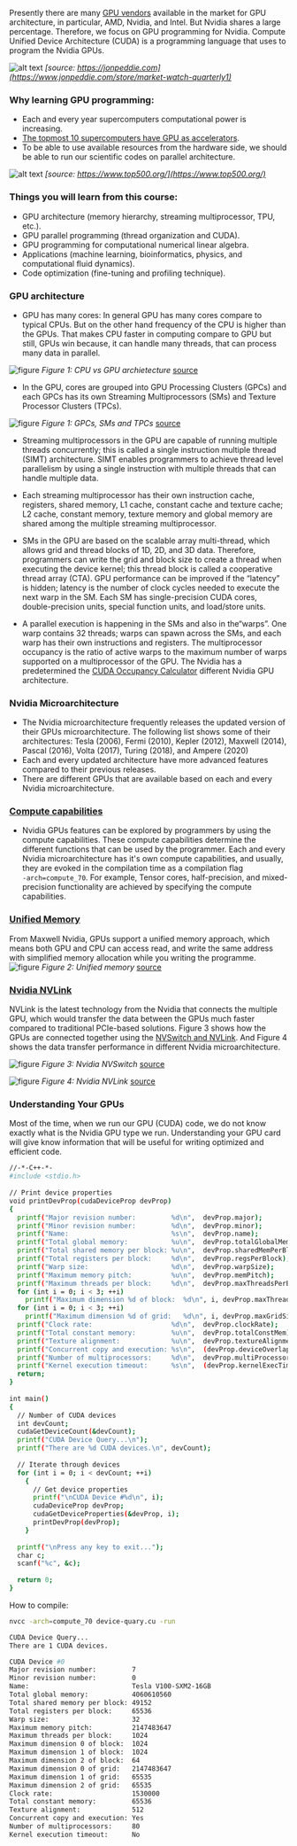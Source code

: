 Presently there are many [GPU vendors](https://www.jonpeddie.com/reports/market-watch/)
available in the market for GPU architecture, in particular,
AMD, Nvidia, and Intel. But Nvidia shares a large percentage.
Therefore, we focus on GPU programming for Nvidia.
Compute Unified Device Architecture (CUDA) is a programming language that uses to program the Nvidia GPUs. 

![alt text](https://drive.google.com/uc?export=view&id=1Vcc4x9mGfK-iJHuhJ49-fGCsi1MAya0_)
*[source: https://jonpeddie.com](https://www.jonpeddie.com/store/market-watch-quarterly1)*

### Why learning GPU programming:

* Each and every year supercomputers computational power is increasing.
* [The topmost 10 supercomputers have GPU as accelerators](https://www.top500.org/).
* To be able to use available resources from the hardware side, we should be 
able to run our scientific codes on parallel architecture.  

![alt text](https://drive.google.com/uc?export=view&id=1ANhLrLAmeHdIyE4ysyZnqQA449Fgq8tu)
*[source: https://www.top500.org/](https://www.top500.org/)*


### Things you will learn from this course:

* GPU architecture (memory hierarchy, streaming multiprocessor, TPU, etc.).
* GPU parallel programming (thread organization and CUDA).
* GPU programming for computational numerical linear algebra.
* Applications (machine learning, bioinformatics, physics, and computational fluid dynamics).
* Code optimization (fine-tuning and profiling technique).









### GPU architecture

* GPU has many cores: In general GPU has many cores compare to typical CPUs. But on the other hand frequency of the CPU is higher than the GPUs. That makes CPU faster in computing compare to GPU but still, GPUs win because, it can handle many threads, that can process many data in parallel. 


![figure](https://drive.google.com/uc?export=view&id=1khagSDq91t7uZipGgPCM-Nf37yYFEraJ)
*Figure 1: CPU vs GPU archietecture* [source](https://docs.nvidia.com/cuda/cuda-c-programming-guide/index.html#introduction)


* In the GPU, cores are grouped into GPU Processing Clusters (GPCs) and each GPCs has its own Streaming Multiprocessors (SMs) and Texture Processor Clusters (TPCs). 

![figure](https://drive.google.com/uc?export=view&id=1RRDH7Wfaz8Vo3ueJl-mg1XW83Wd5QwaY)
*Figure 1: GPCs, SMs and TPCs* [source](https://docs.nvidia.com/cuda/cuda-c-programming-guide/index.html#introduction)


* Streaming multiprocessors in the GPU are capable of running multiple threads concurrently; this is called a single instruction multiple thread (SIMT)
architecture. SIMT enables programmers to achieve thread level parallelism by using a single instruction with multiple threads that can handle multiple data. 

* Each streaming multiprocessor has their own instruction cache, registers, shared
memory, L1 cache, constant cache and texture cache; L2 cache, constant memory,
texture memory and global memory are shared among the multiple streaming multiprocessor.

* SMs in the GPU are based on the scalable array multi-thread, which allows grid
and thread blocks of 1D, 2D, and 3D data. Therefore, programmers can write the
grid and block size to create a thread when executing the device kernel; this thread
block is called a cooperative thread array (CTA). GPU performance can be
improved if the “latency” is hidden; latency is the number of clock cycles needed
to execute the next warp in the SM. Each SM has single-precision CUDA cores,
double-precision units, special function units, and load/store units.

* A parallel execution is happening in the SMs and also in the“warps”.  One warp contains  32 threads;  warps can spawn across the SMs,  and each warp has their own instructions and registers. The multiprocessor occupancy is the ratio of active warps to the maximum number of warps supported on a multiprocessor of the GPU. The Nvidia has a predetermined the [CUDA Occupancy Calculator](https://docs.nvidia.com/cuda/cuda-occupancy-calculator/index.html) different Nvidia GPU architecture. 


### Nvidia Microarchitecture
* The Nvidia microarchitecture frequently releases the updated version of their GPUs microarchitecture. The following list shows some of their architectures:
Tesla (2006), Fermi (2010), Kepler (2012), Maxwell (2014), Pascal (2016), Volta (2017), Turing (2018), and Ampere (2020) 
* Each and every updated architecture have more advanced features compared to their previous releases. 
* There are different GPUs that are available based on each and every Nvidia microarchitecture.


### [Compute capabilities](https://docs.nvidia.com/cuda/cuda-c-programming-guide/index.html#compute-capability)
* Nvidia GPUs features can be explored by programmers by using the compute capabilities. These compute capabilities determine the different functions that can be used by the programmer. Each and every Nvidia microarchitecture has it's own compute capabilities, and usually, they are evoked in the compilation time as a compilation flag <code> -arch=compute_70</code>. For example, Tensor cores, half-precision, and mixed-precision functionality are achieved by specifying the compute capabilities. 


### [Unified Memory](https://developer.nvidia.com/blog/unified-memory-cuda-beginners/)
From Maxwell Nvidia, GPUs support a unified memory approach, which means both GPU and CPU can access read, and write the same address with simplified memory allocation while you writing the programme. 
![figure](https://drive.google.com/uc?export=view&id=1s3PbSwz5nRxSBh9xdEZ29bwSZQe7Pn2d)
*Figure 2: Unified memory* [source](https://developer.nvidia.com/blog/unified-memory-cuda-beginners/)

### [Nvidia NVLink](https://www.nvidia.com/en-us/design-visualization/nvlink-bridges/) 

NVLink is the latest technology from the Nvidia that connects the multiple GPU, which would transfer the data between the GPUs much faster compared to traditional PCIe-based solutions. Figure 3 shows how the GPUs are connected together using the [NVSwitch and NVLink](https://www.nvidia.com/en-us/data-center/nvlink/). And Figure 4 shows the data transfer performance in different Nvidia microarchitecture.     

![figure](https://drive.google.com/uc?export=view&id=1rVnHoiV_EMu_0ivrsEasc94UfeVgRXnb)
*Figure 3: Nvidia NVSwitch* [source](https://www.nvidia.com/en-us/data-center/nvlink/)

![figure](https://drive.google.com/uc?export=view&id=1IoVsFEDfP2kFaTOGvDe8flPncBmxPSOD)
*Figure 4: Nvidia NVLink* [source](https://www.nvidia.com/en-us/data-center/nvlink/)






### Understanding Your GPUs

Most of the time, when we run our GPU (CUDA) code, we do not know exactly what is the Nvidia GPU type we run. Understanding your GPU card will give know information that will be useful for writing optimized and efficient code. 

~~~bash
//-*-C++-*-
#include <stdio.h>
 
// Print device properties
void printDevProp(cudaDeviceProp devProp)
{
  printf("Major revision number:         %d\n",  devProp.major);
  printf("Minor revision number:         %d\n",  devProp.minor);
  printf("Name:                          %s\n",  devProp.name);
  printf("Total global memory:           %u\n",  devProp.totalGlobalMem);
  printf("Total shared memory per block: %u\n",  devProp.sharedMemPerBlock);
  printf("Total registers per block:     %d\n",  devProp.regsPerBlock);
  printf("Warp size:                     %d\n",  devProp.warpSize);
  printf("Maximum memory pitch:          %u\n",  devProp.memPitch);
  printf("Maximum threads per block:     %d\n",  devProp.maxThreadsPerBlock);
  for (int i = 0; i < 3; ++i)
    printf("Maximum dimension %d of block:  %d\n", i, devProp.maxThreadsDim[i]);
  for (int i = 0; i < 3; ++i)
    printf("Maximum dimension %d of grid:   %d\n", i, devProp.maxGridSize[i]);
  printf("Clock rate:                    %d\n",  devProp.clockRate);
  printf("Total constant memory:         %u\n",  devProp.totalConstMem);
  printf("Texture alignment:             %u\n",  devProp.textureAlignment);
  printf("Concurrent copy and execution: %s\n",  (devProp.deviceOverlap ? "Yes" : "No"));
  printf("Number of multiprocessors:     %d\n",  devProp.multiProcessorCount);
  printf("Kernel execution timeout:      %s\n",  (devProp.kernelExecTimeoutEnabled ? "Yes" : "No"));
  return;
}
 
int main()
{
  // Number of CUDA devices
  int devCount;
  cudaGetDeviceCount(&devCount);
  printf("CUDA Device Query...\n");
  printf("There are %d CUDA devices.\n", devCount);
 
  // Iterate through devices
  for (int i = 0; i < devCount; ++i)
    {
      // Get device properties
      printf("\nCUDA Device #%d\n", i);
      cudaDeviceProp devProp;
      cudaGetDeviceProperties(&devProp, i);
      printDevProp(devProp);
    }
 
  printf("\nPress any key to exit...");
  char c;
  scanf("%c", &c);
 
  return 0;
}
~~~

How to compile:

~~~bash
nvcc -arch=compute_70 device-quary.cu -run
~~~

~~~bash 
CUDA Device Query...
There are 1 CUDA devices.

CUDA Device #0
Major revision number:         7
Minor revision number:         0
Name:                          Tesla V100-SXM2-16GB
Total global memory:           4060610560
Total shared memory per block: 49152
Total registers per block:     65536
Warp size:                     32
Maximum memory pitch:          2147483647
Maximum threads per block:     1024
Maximum dimension 0 of block:  1024
Maximum dimension 1 of block:  1024
Maximum dimension 2 of block:  64
Maximum dimension 0 of grid:   2147483647
Maximum dimension 1 of grid:   65535
Maximum dimension 2 of grid:   65535
Clock rate:                    1530000
Total constant memory:         65536
Texture alignment:             512
Concurrent copy and execution: Yes
Number of multiprocessors:     80
Kernel execution timeout:      No
~~~










